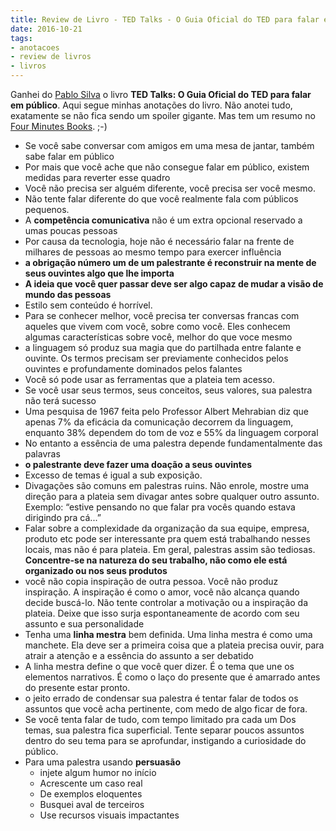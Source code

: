 ```yaml
---
title: Review de Livro - TED Talks - O Guia Oficial do TED para falar em Publico
date: 2016-10-21
tags:
- anotacoes
- review de livros
- livros
---
```


Ganhei do [Pablo Silva](http://twitter.com/phsilbr) o livro **TED Talks: O Guia Oficial do TED para falar em público**. Aqui segue minhas anotações do livro. Não anotei tudo, exatamente se não fica sendo um spoiler gigante. Mas tem um resumo no [Four Minutes Books](http://fourminutebooks.com/talk-like-ted-summary/). ;-)

- Se você sabe conversar com amigos em uma mesa de jantar, também sabe falar em público
- Por mais que você ache que não consegue falar em público, existem medidas para reverter esse quadro
- Você não precisa ser alguém diferente, você precisa ser você mesmo. 
- Não tente falar diferente do que você realmente fala com públicos pequenos.
- A **competência comunicativa** não é um extra opcional reservado a umas poucas pessoas
- Por causa da tecnologia, hoje não é necessário falar na frente de milhares de pessoas ao mesmo tempo para exercer influência
- **a obrigação número um de um palestrante é reconstruir na mente de seus ouvintes algo que lhe importa**
- **A ideia que você quer passar deve ser algo capaz de mudar a visão de mundo das pessoas**
- Estilo sem conteúdo é horrível.
- Para se conhecer melhor, você precisa ter conversas francas com aqueles que vivem com você, sobre como você. Eles conhecem algumas características sobre você, melhor do que voce mesmo
- a linguagem só produz sua magia que do partilhada entre falante e ouvinte. Os termos precisam ser previamente conhecidos pelos ouvintes e profundamente dominados pelos falantes
- Você só pode usar as ferramentas que a plateia tem acesso.
- Se você usar seus termos, seus conceitos, seus valores, sua palestra não terá sucesso
- Uma pesquisa de 1967 feita pelo Professor Albert Mehrabian diz que apenas 7% da eficácia da comunicação decorrem da linguagem, enquanto 38% dependem do tom de voz e 55% da linguagem corporal 
- No entanto a essência de uma palestra depende fundamentalmente das palavras 
- **o palestrante deve fazer uma doação a seus ouvintes**
- Excesso de temas é igual a sub exposição.
- Divagações são comuns em palestras ruins. Não enrole, mostre uma direção para a plateia sem divagar antes sobre qualquer outro assunto. Exemplo: “estive pensando no que falar pra vocês quando estava dirigindo pra cá...”
- Falar sobre a complexidade da organização da sua equipe, empresa, produto etc pode ser interessante pra quem está trabalhando nesses locais, mas não é para plateia. Em geral, palestras assim são tediosas. **Concentre-se na natureza do seu trabalho, não como ele está organizado ou nos seus produtos** 
- você não copia inspiração de outra pessoa. Você não produz inspiração. A inspiração é como o amor, você não alcança quando decide buscá-lo. Não tente controlar a motivação ou a inspiração da plateia. Deixe que isso surja espontaneamente de acordo com seu assunto e sua personalidade 
- Tenha uma **linha mestra** bem definida. Uma linha mestra é como uma manchete. Ela deve ser a primeira coisa que a plateia precisa ouvir, para atrair a atenção e a essência do assunto a ser debatido
- A linha mestra define o que você quer dizer. É o tema que une os elementos narrativos. É como o laço do presente que é amarrado antes do presente estar pronto. 
- o jeito errado de condensar sua palestra é tentar falar de todos os assuntos que você acha pertinente, com medo de algo ficar de fora.
- Se você tenta falar de tudo, com tempo limitado pra cada um Dos temas, sua palestra fica superficial. Tente separar poucos assuntos dentro do seu tema para se aprofundar, instigando a curiosidade do público.
- Para uma palestra usando **persuasão**
  - injete algum humor no início
  - Acrescente um caso real
  - De exemplos eloquentes
  - Busquei aval de terceiros
  - Use recursos visuais impactantes